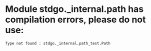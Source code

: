 # Module stdgo._internal.path has compilation errors, please do not use:
```
Type not found : stdgo._internal.path_test.Path

```

